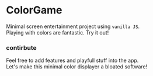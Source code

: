 # ColorGame
Minimal screen entertainment project using `vanilla JS`.\
Playing with colors are fantastic. Try it out!


### contirbute
Feel free to add features and playfull stuff into the app.\
Let's make this minimal color displayer a bloated software!

